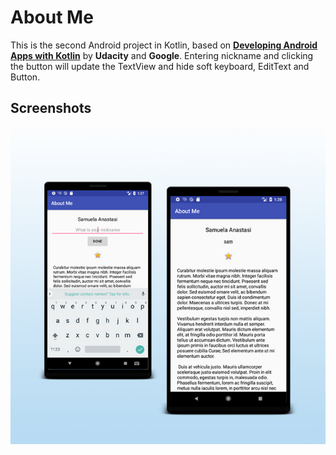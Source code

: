 # About Me

This is the second Android project in Kotlin, based on [**Developing Android Apps with Kotlin**](https://eu.udacity.com/course/developing-android-apps-with-kotlin--ud9012) by
**Udacity** and **Google**. Entering nickname and clicking the button will update the TextView and hide soft keyboard, EditText and Button.

## Screenshots

![AboutMe  Phone](https://raw.githubusercontent.com/SamuelaAnastasi/AboutMe/master/previews/preview.jpg)
